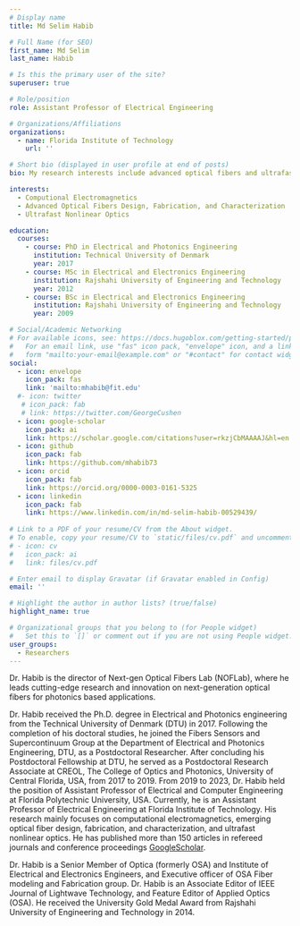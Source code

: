 ```yaml
---
# Display name
title: Md Selim Habib

# Full Name (for SEO)
first_name: Md Selim
last_name: Habib

# Is this the primary user of the site?
superuser: true

# Role/position
role: Assistant Professor of Electrical Engineering

# Organizations/Affiliations
organizations:
  - name: Florida Institute of Technology
    url: ''

# Short bio (displayed in user profile at end of posts)
bio: My research interests include advanced optical fibers and ultrafast nonlinear optics.

interests:
  - Computional Electromagnetics
  - Advanced Optical Fibers Design, Fabrication, and Characterization
  - Ultrafast Nonlinear Optics

education:
  courses:
    - course: PhD in Electrical and Photonics Engineering
      institution: Technical University of Denmark
      year: 2017
    - course: MSc in Electrical and Electronics Engineering
      institution: Rajshahi University of Engineering and Technology
      year: 2012
    - course: BSc in Electrical and Electronics Engineering
      institution: Rajshahi University of Engineering and Technology
      year: 2009

# Social/Academic Networking
# For available icons, see: https://docs.hugoblox.com/getting-started/page-builder/#icons
#   For an email link, use "fas" icon pack, "envelope" icon, and a link in the
#   form "mailto:your-email@example.com" or "#contact" for contact widget.
social:
  - icon: envelope
    icon_pack: fas
    link: 'mailto:mhabib@fit.edu'
  #- icon: twitter
   # icon_pack: fab
   # link: https://twitter.com/GeorgeCushen
  - icon: google-scholar
    icon_pack: ai
    link: https://scholar.google.com/citations?user=rkzjCbMAAAAJ&hl=en
  - icon: github
    icon_pack: fab
    link: https://github.com/mhabib73
  - icon: orcid
    icon_pack: fab
    link: https://orcid.org/0000-0003-0161-5325
  - icon: linkedin
    icon_pack: fab
    link: https://www.linkedin.com/in/md-selim-habib-00529439/
    
# Link to a PDF of your resume/CV from the About widget.
# To enable, copy your resume/CV to `static/files/cv.pdf` and uncomment the lines below.
# - icon: cv
#   icon_pack: ai
#   link: files/cv.pdf

# Enter email to display Gravatar (if Gravatar enabled in Config)
email: ''

# Highlight the author in author lists? (true/false)
highlight_name: true

# Organizational groups that you belong to (for People widget)
#   Set this to `[]` or comment out if you are not using People widget.
user_groups:
  - Researchers
---
```


Dr. Habib is the director of Next-gen Optical Fibers Lab (NOFLab), where he leads cutting-edge research and innovation on next-generation optical fibers for photonics based applications.

Dr. Habib received the Ph.D. degree in Electrical and Photonics engineering from the Technical University of Denmark (DTU) in 2017. Following the completion of his doctoral studies, he joined the Fibers Sensors and Supercontinuum Group at the Department of Electrical and Photonics Engineering, DTU, as a Postdoctoral Researcher. After concluding his Postdoctoral Fellowship at DTU, he served as a Postdoctoral Research Associate at CREOL, The College of Optics and Photonics, University of Central Florida, USA, from 2017 to 2019. From 2019 to 2023, Dr. Habib held the position of Assistant Professor of Electrical and Computer Engineering at Florida Polytechnic University, USA. Currently, he is an Assistant Professor of Electrical Engineering at Florida Institute of Technology. His research mainly focuses on computational electromagnetics, emerging optical fiber design, fabrication, and characterization, and ultrafast nonlinear optics. He has published more than 150 articles in refereed journals and conference proceedings [GoogleScholar](https://scholar.google.com/citations?user=rkzjCbMAAAAJ&hl=en). 

Dr. Habib is a Senior Member of Optica (formerly OSA) and Institute of Electrical and Electronics Engineers, and Executive officer of OSA Fiber modeling and Fabrication group. Dr. Habib is an Associate Editor of IEEE Journal of Lightwave Technology, and Feature Editor of Applied Optics (OSA). He received the University Gold Medal Award from Rajshahi University of Engineering and Technology in 2014.
